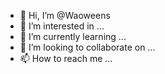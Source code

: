 - 👋 Hi, I’m @Waoweens
- 👀 I’m interested in ...
- 🌱 I’m currently learning ...
- 💞️ I’m looking to collaborate on ...
- 📫 How to reach me ...

<!---
Waoweens/Waoweens is a ✨ special ✨ repository because its `README.md` (this file) appears on your GitHub profile.
You can click the Preview link to take a look at your changes.
--->
